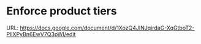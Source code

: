 # Enforce product tiers

URL: https://docs.google.com/document/d/1XozQ4JINJqirdaG-XqGtboT2-PlIXPyBn6EwV7Q3pWI/edit
